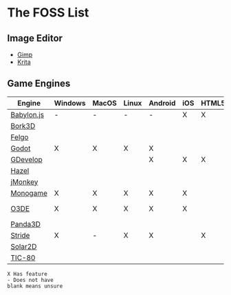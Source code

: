 # The FOSS List

## Image Editor
* [Gimp](https://gimp.org)
* [Krita](https://krita.org/)

## Game Engines

|Engine|Windows|MacOS|Linux|Android|iOS|HTML5|3D|2D|Lng|Editor|License
|-|-|-|-|-|-|-|-|-|-|-|-|
|[Babylon.js](https://www.babylonjs.com/)|-|-|-|-|X|X|X|||X|Apache|
|[Bork3D](http://bork3d.com/)|||||||X||||
|[Felgo](https://felgo.com/)|||||||||||
|[Godot](https://godotengine.org/)|X|X|X|X|||X|X|C#, GD|X|[MIT](https://godotengine.org/license/)|
|[GDevelop](https://gdevelop.io/)||||X|X|X||X|Javascript||MIT
|[Hazel](https://hazelengine.com/)|||||||X|X|||
|[jMonkey](https://jmonkeyengine.org/)|||||||X|X|Java|-|[BSD](https://jmonkeyengine.org/license/)|
|[Monogame](https://www.monogame.net/)|X|X|X|X |X||||C#|||
|[O3DE](https://o3de.org/)|X|X|X|X|X||X|X|C++,py,lua|X|[CCA 4.0](https://lfprojects.org/policies/terms-of-use/)
|[Panda3D](https://www.panda3d.org/)|||||||X||||
|[Stride](https://www.stride3d.net/)|X|-|X|X||X|X|X|C#|X|[GNU](https://www.stride3d.net/faq/)|
|[Solar2D](https://solar2d.com/)||||||||X|||
|[TIC-80](https://tic80.com/)|||||||||||


```
X Has feature
- Does not have
blank means unsure
```